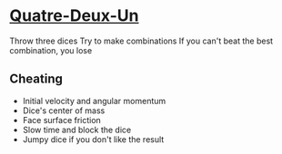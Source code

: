 # [Quatre-Deux-Un](https://powerock.itch.io/quatredeuxun)

Throw three dices
Try to make combinations
If you can't beat the best combination, you lose

## Cheating

- Initial velocity and angular momentum
- Dice's center of mass
- Face surface friction
- Slow time and block the dice
- Jumpy dice if you don't like the result
